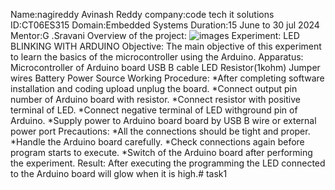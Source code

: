 Name:nagireddy Avinash Reddy
company:code tech it solutions 
ID:CT06ES315
Domain:Embedded Systems
Duration:15 June to 30 jul 2024 
Mentor:G .Sravani
Overview of the project: ![images](https://github.com/Avinash832860/task1/assets/173812712/363014a6-ace5-483f-9a25-40ba1b5cbcf2)
 Experiment: LED BLINKING WITH ARDUINO
Objective: The main objective of this experiment to learn the basics of the microcontroller using the Arduino.
Apparatus: Microcontroller of Arduino board USB B cable LED Resistor(1kohm) Jumper wires Battery Power Source Working 
Procedure: *After completing software installation and coding upload unplug the board. *Connect output pin number of Arduino board with resistor. *Connect resistor with positive terminal of LED. *Connect negative terminal of LED withground pin of Arduino. *Supply power to Arduino board board by USB B wire or external power port Precautions: *All the connections should be tight and proper. *Handle the Arduino board carefully. *Check connections again before program starts to execute. *Switch of the Arduino board after performing the experiment. 
Result: After executing the programming the LED connected to the Arduino board will glow when it is high.# task1

